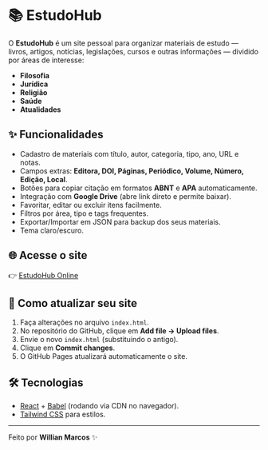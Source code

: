 # 📚 EstudoHub

O **EstudoHub** é um site pessoal para organizar materiais de estudo — livros, artigos, notícias, legislações, cursos e outras informações — dividido por áreas de interesse:

- **Filosofia**
- **Jurídica**
- **Religião**
- **Saúde**
- **Atualidades**

## ✨ Funcionalidades
- Cadastro de materiais com título, autor, categoria, tipo, ano, URL e notas.
- Campos extras: **Editora, DOI, Páginas, Periódico, Volume, Número, Edição, Local**.
- Botões para copiar citação em formatos **ABNT** e **APA** automaticamente.
- Integração com **Google Drive** (abre link direto e permite baixar).
- Favoritar, editar ou excluir itens facilmente.
- Filtros por área, tipo e tags frequentes.
- Exportar/Importar em JSON para backup dos seus materiais.
- Tema claro/escuro.

## 🌐 Acesse o site
👉 [EstudoHub Online](https://willianwm1914.github.io/Estudohub/)

## 🚀 Como atualizar seu site
1. Faça alterações no arquivo `index.html`.
2. No repositório do GitHub, clique em **Add file → Upload files**.
3. Envie o novo `index.html` (substituindo o antigo).
4. Clique em **Commit changes**.
5. O GitHub Pages atualizará automaticamente o site.

## 🛠 Tecnologias
- [React](https://react.dev/) + [Babel](https://babeljs.io/) (rodando via CDN no navegador).
- [Tailwind CSS](https://tailwindcss.com/) para estilos.

---
Feito por **Willian Marcos** ✨
